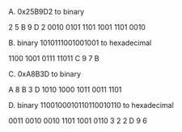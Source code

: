 A. 0x25B9D2 to binary

2    5    B    9    D    2
0010 0101 1101 1001 1101 0010


B. binary 1010111001001001 to hexadecimal

1100 1001 0111 11011
C    9    7    B

C. 0xA8B3D to binary

A    8    B    3    D
1010 1000 1011 0011 1101


D. binary 1100100010110110010110 to hexadecimal

0011 0010 0010 1101 1001 0110
3    2    2    D    9    6
